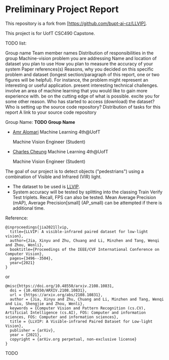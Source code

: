 # Preliminary Project Report

This repository is a fork from [https://github.com/bupt-ai-cz/LLVIP]. 

This project is for UofT CSC490 Capstone. 









TODO list:

Group name
Team member names
Distribution of responsibilities in the group
Machine-vision problem you are addressing
Name and location of dataset you plan to use
How you plan to measure the accuracy of your system
Paper references(s)
Reasons, why you decided on this specific problem and dataset (longest section/paragraph of this report, one or two figures will be helpful).  For instance, the problem might
    represent an interesting or useful application. 
    present interesting technical challenges.
    involve an area of machine learning that you would like to gain more experience with.
    be on the cutting edge of what is possible.
    excite you for some other reason.
Who has started to access (download) the dataset?
Who is setting up the source code repository?
Distribution of tasks for this report
A link to your source code repository














Group Name: **TODO Group Name**
- [Amr Alomari](https://github.com/T3CHW1ZRD)
  Machine Learning 4th@UofT

  Machine Vision Engineer (Student)

- [Charles Cheung](https://github.com/charlescheung22)
  Machine Learning 4th@UofT

  Machine Vision Engineer (Student)


The goal of our project is to detect objects ("pedestrians") using a combination of Visible and Infrared (VIR) light. 
- The dataset to be used is [LLVIP](https://github.com/bupt-ai-cz/LLVIP).
- System accuracy will be tested by splitting into the classing Train Verify Test triplets. Recall, FPS can also be tested. Mean Average Precision (mAP), Average Precision[small] (AP_small) can be attempted if there is additional time.

Reference:
```
@inproceedings{jia2021llvip,
  title={LLVIP: A visible-infrared paired dataset for low-light vision},
  author={Jia, Xinyu and Zhu, Chuang and Li, Minzhen and Tang, Wenqi and Zhou, Wenli},
  booktitle={Proceedings of the IEEE/CVF International Conference on Computer Vision},
  pages={3496--3504},
  year={2021}
}
```
or

```
@misc{https://doi.org/10.48550/arxiv.2108.10831,
  doi = {10.48550/ARXIV.2108.10831}, 
  url = {https://arxiv.org/abs/2108.10831},
  author = {Jia, Xinyu and Zhu, Chuang and Li, Minzhen and Tang, Wenqi and Liu, Shengjie and Zhou, Wenli}, 
  keywords = {Computer Vision and Pattern Recognition (cs.CV), Artificial Intelligence (cs.AI), FOS: Computer and information sciences, FOS: Computer and information sciences},
  title = {LLVIP: A Visible-infrared Paired Dataset for Low-light Vision},
  publisher = {arXiv},
  year = {2021},
  copyright = {arXiv.org perpetual, non-exclusive license}
}
```


TODO